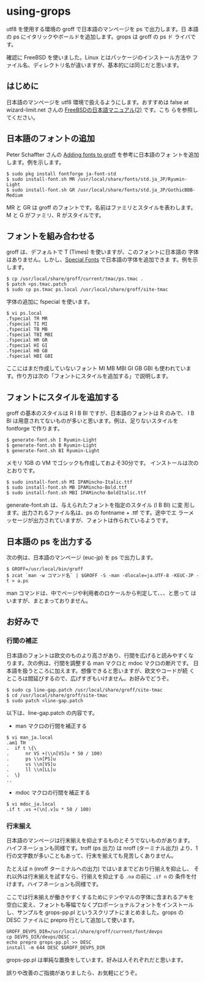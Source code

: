 # using-grops

utf8 を使用する環境の groff で日本語のマンページを ps で出力します。日
本語の ps にイタリックやボールドを追加します。grops は groff の ps ド
ライバです。

確認に FreeBSD を使いました。Linux とはパッケージのインストール方法や
ファイル名、ディレクトリ名が違いますが、基本的には同じだと思います。

## はじめに

日本語のマンページを utf8 環境で扱えるようにします。おすすめは false
at wizard-limit.net さんの [FreeBSDの日本語マニュアル(2)][] です。こち
らを参照してください。

[FreeBSDの日本語マニュアル(2)]: https://qiita.com/false-git@github/items/d1eb2f680801a1a75edb

## 日本語のフォントの追加

Peter Schaffter さんの [Adding fonts to groff][] を参考に日本語のフォ
ントを追加します。例を示します。

```
$ sudo pkg install fontforge ja-font-std
$ sudo install-font.sh MR /usr/local/share/fonts/std.ja_JP/Ryumin-Light
$ sudo install-font.sh GR /usr/local/share/fonts/std.ja_JP/GothicBBB-Medium
```

MR と GR は groff のフォントです。名前はファミリとスタイルを表わします。
M と G がファミリ、R がスタイルです。

[Adding fonts to groff]: http://www.schaffter.ca/mom/momdoc/appendices.html#fonts

## フォントを組み合わせる

groff は、デフォルトで T (Times) を使いますが、このフォントに日本語の
字体はありません。しかし、[Special Fonts][] で日本語の字体を追加できま
す。例を示します。

```
$ cp /usr/local/share/groff/current/tmac/ps.tmac .
$ patch <ps.tmac.patch
$ sudo cp ps.tmac ps.local /usr/local/share/groff/site-tmac
```

字体の追加に fspecial を使います。

```
$ vi ps.local
.fspecial TR MR
.fspecial TI MI
.fspecial TB MB
.fspecial TBI MBI
.fspecial HR GR
.fspecial HI GI
.fspecial HB GB
.fspecial HBI GBI
```

ここにはまだ作成していないフォント MI MB MBI GI GB GBI も使われていま
す。作り方は次の「フォントにスタイルを追加する」で説明します。

[Special Fonts]: https://www.gnu.org/software/groff/manual/html_node/Special-Fonts.html

## フォントにスタイルを追加する

groff の基本のスタイルは R I B BI ですが、日本語のフォントは R のみで、
I B BI は用意されてないものが多いと思います。例は、足りないスタイルを
fontforge で作ります。

```
$ generate-font.sh I Ryumin-Light
$ generate-font.sh B Ryumin-Light
$ generate-font.sh BI Ryumin-Light
```

メモリ 1GB の VM でゴシックも作成しておよそ30分です。
インストールは次のとおりです。

```
$ sudo install-font.sh MI IPAMincho-Italic.ttf
$ sudo install-font.sh MB IPAMincho-Bold.ttf
$ sudo install-font.sh MBI IPAMincho-BoldItalic.ttf
```

generate-font.sh は、与えられたフォントを指定のスタイル (I B BI) に変
形します。出力されるファイル名は、ps の fontname + .ttf です。途中でエ
ラーメッセージが出力されていますが、フォントは作られているようです。


## 日本語の ps を出力する

次の例は、日本語のマンページ (euc-jp) を ps で出力します。

```
$ GROFF=/usr/local/bin/groff
$ zcat `man -w コマンド名` | $GROFF -S -man -dlocale=ja.UTF-8 -KEUC-JP -t > a.ps
```

man コマンドは、中でページや利用者のロケールから判定して、、、と思って
はいますが、まとまっておりません。


## お好みで

### 行間の補正

日本語のフォントは欧文のものより高さがあり、行間を広げると読みやすくな
ります。次の例は、行間を調整する man マクロと mdoc マクロの断片です。
日本語を扱うところに加えます。想像できると思いますが、欧文やコードが続
くところは間延びするので、広げすぎもいけません。お好みでどうぞ。

```
$ sudo cp line-gap.patch /usr/local/share/groff/site-tmac
$ cd /usr/local/share/groff/site-tmac
$ sudo patch <line-gap.patch
```

以下は、line-gap.patch の内容です。


* man マクロの行間を補正する

```
$ vi man_ja.local
.am1 TH
.  if t \{\
.      nr VS +(\\n[VS]u * 50 / 100)
.      ps \\n[PS]u
.      vs \\n[VS]u
.      ll \\n[LL]u
.  \}
..
```

* mdoc マクロの行間を補正する

```
$ vi mdoc_ja.local
.if t .vs +(\n[.v]u * 50 / 100)
```

### 行末揃え

日本語のマンページは行末揃えを抑止するものとそうでないものがあります。
ハイフネーションも同様です。troff (ps 出力) は nroff (ターミナル出力)
より、1行の文字数が多いこともあって、行末を揃えても見苦しくありません。

たとえば n (nroff ターミナルへの出力) ではいままでどおり行揃えを抑止し、
それ以外は行末揃えを試すなら、行揃えを抑止する `.na` の前に `.if n` の
条件を付けます。ハイフネーションも同様です。

ここでは行末揃えが働きやすくするためにテンやマルの字体に含まれるアキを
空白に変え、フォントも等幅でなくプロポーショナルフォントをインストール
し、サンプルを grops-pp.pl というスクリプトにまとめました。grops の
DESC ファイルに prepro 行として追加して使います。

```
GROFF_DEVPS_DIR=/usr/local/share/groff/current/font/devps
cp DEVPS_DIR/devps/DESC .
echo prepro grops-pp.pl >> DESC
install -m 644 DESC $GROFF_DEVPS_DIR
```

grops-pp.pl は単純な置換をしています。好みは人それぞれだと思います。

誤りや改善のご指摘がありましたら、お気軽にどうぞ。
